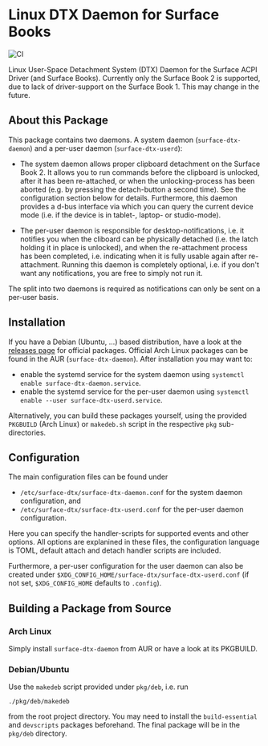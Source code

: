 # Linux DTX Daemon for Surface Books

![CI](https://github.com/linux-surface/surface-dtx-daemon/workflows/CI/badge.svg)

Linux User-Space Detachment System (DTX) Daemon for the Surface ACPI Driver (and Surface Books).
Currently only the Surface Book 2 is supported, due to lack of driver-support on the Surface Book 1.
This may change in the future.

## About this Package

This package contains two daemons.
A system daemon (`surface-dtx-daemon`) and a per-user daemon (`surface-dtx-userd`):

- The system daemon allows proper clipboard detachment on the Surface Book 2. It allows you to run commands before the clipboard is unlocked, after it has been re-attached, or when the unlocking-process has been aborted (e.g. by pressing the detach-button a second time).
See the configuration section below for details.
Furthermore, this daemon provides a d-bus interface via which you can query the current device mode (i.e. if the device is in tablet-, laptop- or studio-mode).

- The per-user daemon is responsible for desktop-notifications, i.e. it notifies you when the cliboard can be physically detached (i.e. the latch holding it in place is unlocked), and when the re-attachment process has been completed, i.e. indicating when it is fully usable again after re-attachment.
Running this daemon is completely optional, i.e. if you don't want any notifications, you are free to simply not run it.

The split into two daemons is required as notifications can only be sent on a per-user basis.

## Installation

If you have a Debian (Ubuntu, ...) based distribution, have a look at the [releases page][releases] for official packages.
Official Arch Linux packages can be found in the AUR (`surface-dtx-daemon`).
After installation you may want to:
- enable the systemd service for the system daemon using `systemctl enable surface-dtx-daemon.service`.
- enable the systemd service for the per-user daemon using `systemctl enable --user surface-dtx-userd.service`.

Alternatively, you can build these packages yourself, using the provided `PKGBUILD` (Arch Linux) or `makedeb.sh` script in the respective `pkg` sub-directories.

## Configuration

The main configuration files can be found under

- `/etc/surface-dtx/surface-dtx-daemon.conf` for the system daemon configuration, and
- `/etc/surface-dtx/surface-dtx-userd.conf` for the per-user daemon configuration.

Here you can specify the handler-scripts for supported events and other options.
All options are explanined in these files, the configuration language is TOML, default attach and detach handler scripts are included. 

Furthermore, a per-user configuration for the user daemon can also be created under `$XDG_CONFIG_HOME/surface-dtx/surface-dtx-userd.conf` (if not set, `$XDG_CONFIG_HOME` defaults to `.config`).

## Building a Package from Source

### Arch Linux

Simply install `surface-dtx-daemon` from AUR or have a look at its PKGBUILD.

### Debian/Ubuntu

Use the `makedeb` script provided under `pkg/deb`, i.e. run
```
./pkg/deb/makedeb
```
from the root project directory.
You may need to install the `build-essential` and `devscripts` packages beforehand.
The final package will be in the `pkg/deb` directory.


[releases]: https://github.com/linux-surface/surface-dtx-daemon/releases
